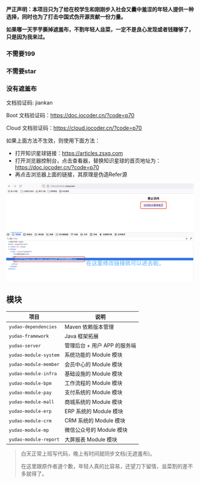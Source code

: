 
**严正声明：本项目只为了给在校学生和刚刚步入社会又囊中羞涩的年轻人提供一种选择，同时也为了打击中国式伪开源贡献一份力量。**

**如果哪一天芋芋撕掉遮羞布，不割年轻人韭菜，一定不是良心发现或者钱赚够了，只是因为我来过。**

### 不需要199
### 不需要star
### 没有遮羞布


文档验证码: jiankan

Boot 文档验证码：https://doc.iocoder.cn/?code=p70

Cloud 文档验证码：https://cloud.iocoder.cn/?code=p70

如果上面方法不生效，则使用下面方法：

- 打开知识星球链接：https://articles.zsxq.com
- 打开浏览器控制台，点击查看器，替换知识星球的首页地址为：https://doc.iocoder.cn/?code=p70
- 再点击浏览器上面的链接，其原理是伪造Refer源

![123.png](image%2F123.png)

## 模块

| 项目                    | 说明                 |
|-----------------------|--------------------|
| `yudao-dependencies`  | Maven 依赖版本管理       |
| `yudao-framework`     | Java 框架拓展          |
| `yudao-server`        | 管理后台 + 用户 APP 的服务端 |
| `yudao-module-system` | 系统功能的 Module 模块    |
| `yudao-module-member` | 会员中心的 Module 模块    |
| `yudao-module-infra`  | 基础设施的 Module 模块    |
| `yudao-module-bpm`    | 工作流程的 Module 模块    |
| `yudao-module-pay`    | 支付系统的 Module 模块    |
| `yudao-module-mall`   | 商城系统的 Module 模块    |
| `yudao-module-erp`    | ERP 系统的 Module 模块  |
| `yudao-module-crm`    | CRM 系统的 Module 模块  |
| `yudao-module-mp`     | 微信公众号的 Module 模块   |
| `yudao-module-report` | 大屏报表 Module 模块     |


> 白天正常上班写代码，晚上有时间就同步文档(无遮羞布)。
> 
> 在这里跟原作者道个歉，年轻人真的比容易，还望刀下留情，韭菜割的差不多就得了。
